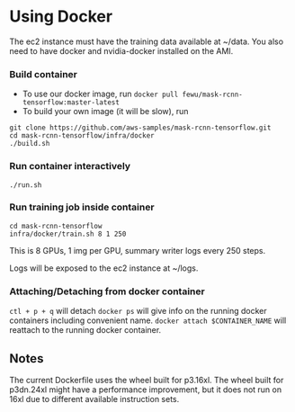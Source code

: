# Using Docker
The ec2 instance must have the training data available at ~/data. You also need to have docker and nvidia-docker installed on the AMI.

### Build container
- To use our docker image, run `docker pull fewu/mask-rcnn-tensorflow:master-latest`
- To build your own image (it will be slow), run
```
git clone https://github.com/aws-samples/mask-rcnn-tensorflow.git
cd mask-rcnn-tensorflow/infra/docker
./build.sh
```

### Run container interactively
```
./run.sh
```

### Run training job inside container

```
cd mask-rcnn-tensorflow
infra/docker/train.sh 8 1 250
```

This is 8 GPUs, 1 img per GPU, summary writer logs every 250 steps.

Logs will be exposed to the ec2 instance at ~/logs.

### Attaching/Detaching from docker container
`ctl + p + q` will detach
`docker ps` will give info on the running docker containers including convenient name.
`docker attach $CONTAINER_NAME` will reattach to the running docker container.

## Notes

The current Dockerfile uses the wheel built for p3.16xl. The wheel built for p3dn.24xl might have a performance improvement, but it does not run on 16xl due to different available instruction sets.
